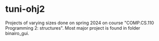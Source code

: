 # tuni-ohj2

Projects of varying sizes done on spring 2024 on course "COMP.CS.110 Programming 2: structures". Most major project is found in folder binairo_gui. 
